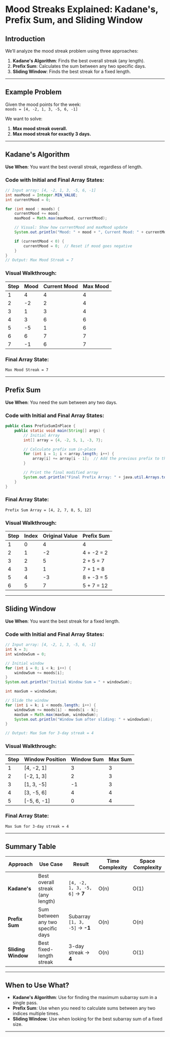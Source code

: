 
# Mood Streaks Explained: Kadane's, Prefix Sum, and Sliding Window

## **Introduction**
We’ll analyze the mood streak problem using three approaches:
1. **Kadane's Algorithm**: Finds the best overall streak (any length).
2. **Prefix Sum**: Calculates the sum between any two specific days.
3. **Sliding Window**: Finds the best streak for a fixed length.

---

## Example Problem
Given the mood points for the week:  
`moods = [4, -2, 1, 3, -5, 6, -1]`

We want to solve:
1. **Max mood streak overall.**  
2. **Max mood streak for exactly 3 days.**

---

## **Kadane's Algorithm**  
**Use When**: You want the best overall streak, regardless of length.

### **Code with Initial and Final Array States**:
```java
// Input array: [4, -2, 1, 3, -5, 6, -1]
int maxMood = Integer.MIN_VALUE;
int currentMood = 0;

for (int mood : moods) {
    currentMood += mood;
    maxMood = Math.max(maxMood, currentMood);

    // Visual: Show how currentMood and maxMood update
    System.out.println("Mood: " + mood + ", Current Mood: " + currentMood + ", Max Mood: " + maxMood);

    if (currentMood < 0) {
        currentMood = 0;  // Reset if mood goes negative
    }
}
// Output: Max Mood Streak = 7
```

### **Visual Walkthrough**:
| Step | Mood | Current Mood | Max Mood |
|------|------|--------------|----------|
| 1    | 4    | 4            | 4        |
| 2    | -2   | 2            | 4        |
| 3    | 1    | 3            | 4        |
| 4    | 3    | 6            | 6        |
| 5    | -5   | 1            | 6        |
| 6    | 6    | 7            | 7        |
| 7    | -1   | 6            | 7        |

### **Final Array State**:  
`Max Mood Streak = 7`

---

## **Prefix Sum**  
**Use When**: You need the sum between any two days.

### **Code with Initial and Final Array States**:

```java
public class PrefixSumInPlace {
    public static void main(String[] args) {
        // Initial Array
        int[] array = {4, -2, 5, 1, -3, 7};

        // Calculate prefix sum in-place
        for (int i = 1; i < array.length; i++) {
            array[i] += array[i - 1];  // Add the previous prefix to the current element
        }

        // Print the final modified array
        System.out.println("Final Prefix Array: " + java.util.Arrays.toString(array));
    }
}
```
### **Final Array State**:  
`Prefix Sum Array = [4, 2, 7, 8, 5, 12]`  

### **Visual Walkthrough**:
| Step | Index | Original Value | Prefix Sum |
|------|-------|----------------|------------|
| 1    |  0    | 4              | 4          |
| 2    |  1    | -2             | 4 + -2 = 2 |
| 3    |  2    | 5              | 2 + 5 = 7  |
| 4    |  3    | 1              | 7 + 1 = 8  |
| 5    |  4    | -3             | 8 + -3 = 5 |
| 6    |  5    | 7              | 5 + 7 = 12 |

---

## **Sliding Window**  
**Use When**: You want the best streak for a fixed length.

### **Code with Initial and Final Array States**:
```java
// Input array: [4, -2, 1, 3, -5, 6, -1]
int k = 3;
int windowSum = 0;

// Initial window
for (int i = 0; i < k; i++) {
    windowSum += moods[i];
}
System.out.println("Initial Window Sum = " + windowSum);

int maxSum = windowSum;

// Slide the window
for (int i = k; i < moods.length; i++) {
    windowSum += moods[i] - moods[i - k];
    maxSum = Math.max(maxSum, windowSum);
    System.out.println("Window Sum after sliding: " + windowSum);
}

// Output: Max Sum for 3-day streak = 4
```

### **Visual Walkthrough**:
| Step | Window Position | Window Sum | Max Sum |
|------|-----------------|------------|---------|
| 1    | [4, -2, 1]      | 3          | 3       |
| 2    | [-2, 1, 3]      | 2          | 3       |
| 3    | [1, 3, -5]      | -1         | 3       |
| 4    | [3, -5, 6]      | 4          | 4       |
| 5    | [-5, 6, -1]     | 0          | 4       |

### **Final Array State**:  
`Max Sum for 3-day streak = 4`

---

## Summary Table
| **Approach**        | **Use Case**                                       | **Result**                | **Time Complexity** | **Space Complexity** |
|---------------------|----------------------------------------------------|---------------------------|---------------------|---------------------|
| **Kadane's**        | Best overall streak (any length)                   | `[4, -2, 1, 3, -5, 6]` → **7**   | O(n)                | O(1)                |
| **Prefix Sum**      | Sum between any two specific days                  | Subarray `[1, 3, -5]` → **-1** | O(n)              | O(n)                |
| **Sliding Window**  | Best fixed-length streak                           | 3-day streak → **4**      | O(n)                | O(1)                |

---

## **When to Use What?**
- **Kadane's Algorithm**: Use for finding the maximum subarray sum in a single pass.
- **Prefix Sum**: Use when you need to calculate sums between any two indices multiple times.
- **Sliding Window**: Use when looking for the best subarray sum of a fixed size.

---
